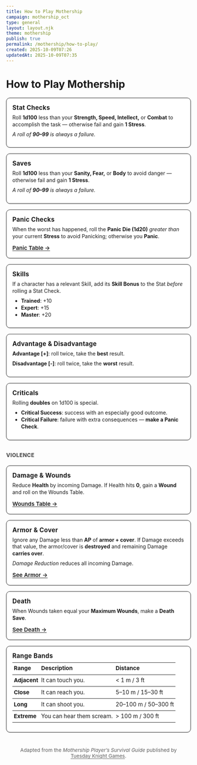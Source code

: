```yaml
---
title: How to Play Mothership
campaign: mothership_oct
type: general
layout: layout.njk
theme: mothership
publish: true
permalink: /mothership/how-to-play/
created: 2025-10-09T07:26
updatedAt: 2025-10-09T07:35
---
```


<style>
.rules-grid {
  display: grid;
  grid-template-columns: repeat(auto-fit, minmax(260px, 1fr));
  gap: 1rem;
  margin: 1.25rem 0 2rem;
}
.rule-card {
  border: 1.5px solid currentColor;
  border-radius: 10px;
  padding: 1rem 1rem 1.125rem;
  background: var(--card-bg, #fff);
  box-shadow: 0 2px 0 rgba(0,0,0,.08);
}
.rule-card h3 {
  margin: 0 0 .5rem;
  font-size: 1.05rem;
  letter-spacing: .02em;
}
.rule-card p, .rule-card ul, .rule-card table {
  margin: .25rem 0 .5rem;
  line-height: 1.35;
}
.rule-card a {
  text-underline-offset: 2px;
}
.rule-card .cta {
  display: inline-block;
  margin-top: .25rem;
  font-size: .95rem;
  font-weight: 600;
}
.range-table {
  width: 100%;
  border-collapse: collapse;
  font-size: .95rem;
}
.range-table th, .range-table td {
  border-top: 1px solid currentColor;
  padding: .35rem .25rem;
  text-align: left;
}
.range-table th {
  font-weight: 700;
}
.section-label {
  margin: 1.75rem 0 .5rem;
  font-weight: 800;
  letter-spacing: .03em;
  text-transform: uppercase;
  font-size: .9rem;
  opacity: .75;
}
.attribution {
  margin-top: 2.5rem;
  font-size: 0.85rem;
  text-align: center;
  opacity: 0.7;
}
.attribution a {
  color: inherit;
  text-decoration: underline;
  text-underline-offset: 2px;
}

/* dark/light & print */
@media (prefers-color-scheme: dark) {
  .rule-card { background: rgba(255,255,255,.04); box-shadow: none; }
}
@media print {
  .rules-grid { grid-template-columns: 1fr 1fr; gap: .75rem; }
  .rule-card { page-break-inside: avoid; }
}
</style>

# How to Play Mothership

<div class="rules-grid">

  <article class="rule-card">
    <h3>Stat Checks</h3>
    <p>Roll <strong>1d100</strong> less than your <strong>Strength, Speed, Intellect,</strong> or <strong>Combat</strong> to accomplish the task — otherwise fail and gain <strong>1 Stress</strong>.</p>
    <p><em>A roll of <strong>90–99</strong> is always a failure.</em></p>
  </article>

  <article class="rule-card">
    <h3>Saves</h3>
    <p>Roll <strong>1d100</strong> less than your <strong>Sanity, Fear,</strong> or <strong>Body</strong> to avoid danger — otherwise fail and gain <strong>1 Stress</strong>.</p>
    <p><em>A roll of <strong>90–99</strong> is always a failure.</em></p>
  </article>

  <article class="rule-card">
    <h3>Panic Checks</h3>
    <p>When the worst has happened, roll the <strong>Panic Die (1d20)</strong> <em>greater than</em> your current <strong>Stress</strong> to avoid Panicking; otherwise you <strong>Panic</strong>.</p>
    <a class="cta" href="/rules/panic-table/">Panic Table →</a>
  </article>

  <article class="rule-card">
    <h3>Skills</h3>
    <p>If a character has a relevant Skill, add its <strong>Skill Bonus</strong> to the Stat <em>before</em> rolling a Stat Check.</p>
    <ul>
      <li><strong>Trained</strong>: +10</li>
      <li><strong>Expert</strong>: +15</li>
      <li><strong>Master</strong>: +20</li>
    </ul>
  </article>

  <article class="rule-card">
    <h3>Advantage &amp; Disadvantage</h3>
    <p><strong>Advantage [+]</strong>: roll twice, take the <strong>best</strong> result.</p>
    <p><strong>Disadvantage [-]</strong>: roll twice, take the <strong>worst</strong> result.</p>
  </article>

  <article class="rule-card">
    <h3>Criticals</h3>
    <p>Rolling <strong>doubles</strong> on 1d100 is special.</p>
    <ul>
      <li><strong>Critical Success</strong>: success with an especially good outcome.</li>
      <li><strong>Critical Failure</strong>: failure with extra consequences — <strong>make a Panic Check</strong>.</li>
    </ul>
  </article>

</div>

<p class="section-label">Violence</p>

<div class="rules-grid">

  <article class="rule-card">
    <h3>Damage &amp; Wounds</h3>
    <p>Reduce <strong>Health</strong> by incoming Damage. If Health hits <strong>0</strong>, gain a <strong>Wound</strong> and roll on the Wounds Table.</p>
    <a class="cta" href="/rules/wounds-table/">Wounds Table →</a>
  </article>

  <article class="rule-card">
    <h3>Armor &amp; Cover</h3>
    <p>Ignore any Damage less than <strong>AP</strong> of <strong>armor + cover</strong>. If Damage exceeds that value, the armor/cover is <strong>destroyed</strong> and remaining Damage <strong>carries over</strong>.</p>
    <p><em>Damage Reduction</em> reduces all incoming Damage.</p>
    <a class="cta" href="/rules/armor/">See Armor →</a>
  </article>

  <article class="rule-card">
    <h3>Death</h3>
    <p>When Wounds taken equal your <strong>Maximum Wounds</strong>, make a <strong>Death Save</strong>.</p>
    <a class="cta" href="/rules/death/">See Death →</a>
  </article>

  <article class="rule-card">
    <h3>Range Bands</h3>
    <table class="range-table">
      <thead>
        <tr><th>Range</th><th>Description</th><th>Distance</th></tr>
      </thead>
      <tbody>
        <tr><td><strong>Adjacent</strong></td><td>It can touch you.</td><td>&lt; 1 m / 3 ft</td></tr>
        <tr><td><strong>Close</strong></td><td>It can reach you.</td><td>5–10 m / 15–30 ft</td></tr>
        <tr><td><strong>Long</strong></td><td>It can shoot you.</td><td>20–100 m / 50–300 ft</td></tr>
        <tr><td><strong>Extreme</strong></td><td>You can hear them scream.</td><td>&gt; 100 m / 300 ft</td></tr>
      </tbody>
    </table>
  </article>

</div>

<p class="attribution">
  Adapted from the <em>Mothership Player’s Survival Guide</em> published by
  <a href="https://www.tuesdayknightgames.com/pages/mothership-rpg" target="_blank" rel="noopener">Tuesday&nbsp;Knight&nbsp;Games</a>.
</p>
